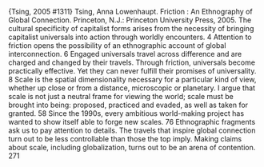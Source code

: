 ﻿{Tsing, 2005 #1311}
Tsing, Anna Lowenhaupt. Friction : An Ethnography of Global Connection. Princeton, N.J.: Princeton University Press, 2005.
The cultural specificity of capitalist forms arises from the necessity of bringing capitalist universals into action through worldly encounters. 4
Attention to friction opens the possibility of an ethnographic account of global interconnection. 6
Engaged universals travel across difference and are charged and changed by their travels. Through friction, universals become practically effective. Yet they can never fulfill their promises of universality. 8
Scale is the spatial dimensionality necessary for a particular kind of view, whether up close or from a distance, microscopic or planetary. I argue that scale is not just a neutral frame for viewing the world; scale must be brought into being: proposed, practiced and evaded, as well as taken for granted. 58
Since the 1990s, every ambitious world-making project has wanted to show itself able to forge new scales. 76
Ethnographic fragments ask us to pay attention to details. The travels that inspire global connection turn out to be less controllable than those the top imply. Making claims about scale, including globalization, turns out to be an arena of contention. 271

